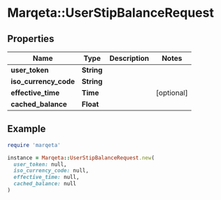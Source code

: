 # Marqeta::UserStipBalanceRequest

## Properties

| Name | Type | Description | Notes |
| ---- | ---- | ----------- | ----- |
| **user_token** | **String** |  |  |
| **iso_currency_code** | **String** |  |  |
| **effective_time** | **Time** |  | [optional] |
| **cached_balance** | **Float** |  |  |

## Example

```ruby
require 'marqeta'

instance = Marqeta::UserStipBalanceRequest.new(
  user_token: null,
  iso_currency_code: null,
  effective_time: null,
  cached_balance: null
)
```

